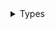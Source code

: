 <details>
<summary>Types</summary>

  - [BindingErrors](/BindingErrors)
  - [Methods](/Methods)
  - [PaymentErrors](/PaymentErrors)
  - [Unlimint](/Unlimint)
  - [Unlimint.NotificationKeys](/Unlimint.NotificationKeys)
  - [Unlimint.PaymentMethods](/Unlimint.PaymentMethods)
</details>
